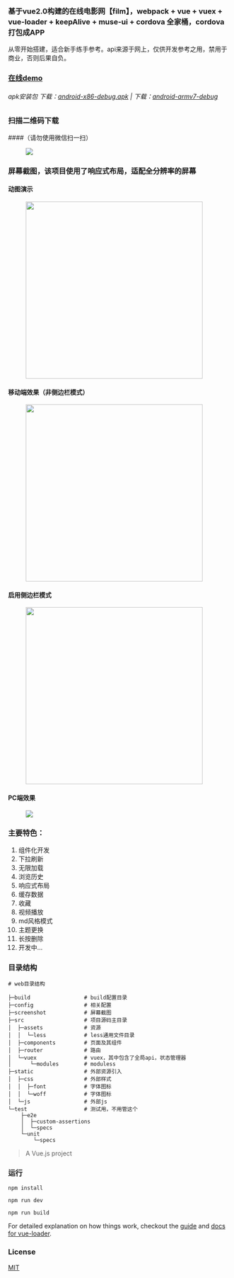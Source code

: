 ### 基于vue2.0构建的在线电影网【film】，webpack + vue + vuex + vue-loader + keepAlive + muse-ui + cordova 全家桶，cordova 打包成APP

从零开始搭建，适合新手练手参考。api来源于网上，仅供开发参考之用，禁用于商业，否则后果自负。

### [在线demo](http://www.66re.cn/movie)   
###### apk安装包 下载：[android-x86-debug.apk](http://oemc3y518.bkt.clouddn.com/android-x86-debug.apk) | 下载：[android-armv7-debug](http://oemc3y518.bkt.clouddn.com/android-armv7-debug.apk)

### 扫描二维码下载  
####（请勿使用微信扫一扫）
<figure class="center">
    <img src="https://qr.api.cli.im/qr?data=http%253A%252F%252Foemc3y518.bkt.clouddn.com%252Fandroid-x86-debug.apk&level=H&transparent=false&bgcolor=%23ffffff&forecolor=%23000000&blockpixel=12&marginblock=1&logourl=&size=280&kid=cliim&key=dd82a0bbbff9a2a8810c684a956d8e0d">
</figure>

### 屏幕截图，该项目使用了响应式布局，适配全分辨率的屏幕

#### 动图演示
<figure class="center">
    <img src="https://raw.githubusercontent.com/kang558/vue-movie/master/screenshot/movie.gif" width="400">
</figure>

#### 移动端效果（非侧边栏模式）
<figure class="half">
    <img src="https://raw.githubusercontent.com/kang558/vue-movie/master/screenshot/01.png" width="400">
</figure>

#### 启用侧边栏模式
<figure class="center">
    <img src="https://raw.githubusercontent.com/kang558/vue-movie/master/screenshot/04.png" width="400">
</figure>

#### PC端效果
<figure class="center">
    <img src="https://raw.githubusercontent.com/kang558/vue-movie/master/screenshot/pc.png">
</figure>

### 主要特色：

1. 组件化开发
2. 下拉刷新
3. 无限加载
4. 浏览历史
5. 响应式布局
6. 缓存数据
8. 收藏
9. 视频播放
10. md风格模式
11. 主题更换
12. 长按删除
13. 开发中...

### 目录结构
```
# web目录结构

├─build                 # build配置目录
├─config                # 相关配置
├─screenshot            # 屏幕截图
├─src                   # 项目源码主目录	
│  ├─assets             # 资源
│  │  └─less            # less通用文件目录
│  ├─components         # 页面及其组件
│  ├─router             # 路由
│  └─vuex               # vuex，其中包含了全局api，状态管理器
│      └─modules        # moduless
├─static                # 外部资源引入
│  ├─css                # 外部样式
│  │  ├─font            # 字体图标
│  │  └─woff            # 字体图标
│  └─js                 # 外部js	
└─test                  # 测试用，不用管这个
    ├─e2e
    │  ├─custom-assertions
    │  └─specs
    └─unit
        └─specs

```

> A Vue.js project

### 运行 

```
npm install

npm run dev

npm run build

```

For detailed explanation on how things work, checkout the [guide](http://vuejs-templates.github.io/webpack/) and [docs for vue-loader](http://vuejs.github.io/vue-loader).


### License

[MIT](https://opensource.org/licenses/MIT)

